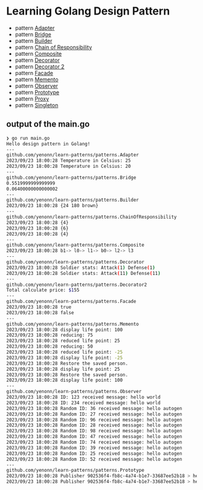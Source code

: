 # Learning Golang Design Pattern
* pattern [Adapter](/patterns/adapter.go)
* pattern [Bridge](/patterns/bridge.go)
* pattern [Builder](/patterns/builder.go)
* pattern [Chain of Responsibility](/patterns/chainofresponsibility.go)
* pattern [Composite](/patterns/composite.go)
* pattern [Decorator](/patterns/decorator.go)
* pattern [Decorator 2](/patterns/decorator_example_2.go)
* pattern [Facade](/patterns/facade.go)
* pattern [Memento](/patterns/memento.go)
* pattern [Observer](/patterns/observer.go) 
* pattern [Prototype](/patterns/prototype.go) 
* pattern [Proxy](/patterns/proxy.go) 
* pattern [Singleton](/patterns/singleton.go) 

## output of the main.go
```bash
❯ go run main.go
Hello design pattern in Golang!
---
github.com/yenonn/learn-patterns/patterns.Adapter
2023/09/23 18:00:28 Temperature in Celsius: 25
2023/09/23 18:00:28 Temperature in Celsius: 20
---
github.com/yenonn/learn-patterns/patterns.Bridge
0.5519999999999999
0.06400000000000002
---
github.com/yenonn/learn-patterns/patterns.Builder
2023/09/23 18:00:28 {24 180 brown}
---
github.com/yenonn/learn-patterns/patterns.ChainOfResponsibility
2023/09/23 18:00:28 {4}
2023/09/23 18:00:28 {6}
2023/09/23 18:00:28 {4}
---
github.com/yenonn/learn-patterns/patterns.Composite
2023/09/23 18:00:28 b1-> l0-> l1-> b0-> l2-> l3
---
github.com/yenonn/learn-patterns/patterns.Decorator
2023/09/23 18:00:28 Soldier stats: Attack(1) Defense(1)
2023/09/23 18:00:28 Soldier stats: Attack(11) Defense(11)
---
github.com/yenonn/learn-patterns/patterns.Decorator2
Total calculate price: $155
---
github.com/yenonn/learn-patterns/patterns.Facade
2023/09/23 18:00:28 true
2023/09/23 18:00:28 false
---
github.com/yenonn/learn-patterns/patterns.Memento
2023/09/23 18:00:28 display life point: 100
2023/09/23 18:00:28 reducing: 75
2023/09/23 18:00:28 reduced life point: 25
2023/09/23 18:00:28 reducing: 50
2023/09/23 18:00:28 reduced life point: -25
2023/09/23 18:00:28 display life point: -25
2023/09/23 18:00:28 Restore the saved person.
2023/09/23 18:00:28 display life point: 25
2023/09/23 18:00:28 Restore the saved person.
2023/09/23 18:00:28 display life point: 100
---
github.com/yenonn/learn-patterns/patterns.Observer
2023/09/23 18:00:28 ID: 123 received message: hello world
2023/09/23 18:00:28 ID: 234 received message: hello world
2023/09/23 18:00:28 Random ID: 36 received message: hello autogen
2023/09/23 18:00:28 Random ID: 27 received message: hello autogen
2023/09/23 18:00:28 Random ID: 96 received message: hello autogen
2023/09/23 18:00:28 Random ID: 28 received message: hello autogen
2023/09/23 18:00:28 Random ID: 98 received message: hello autogen
2023/09/23 18:00:28 Random ID: 47 received message: hello autogen
2023/09/23 18:00:28 Random ID: 74 received message: hello autogen
2023/09/23 18:00:28 Random ID: 39 received message: hello autogen
2023/09/23 18:00:28 Random ID: 25 received message: hello autogen
2023/09/23 18:00:28 Random ID: 52 received message: hello autogen
---
github.com/yenonn/learn-patterns/patterns.Prototype
2023/09/23 18:00:28 Publisher 902536f4-fb8c-4a74-b1e7-33687ee52b18 > hello
2023/09/23 18:00:28 Publisher 902536f4-fb8c-4a74-b1e7-33687ee52b18 > hello from clone
```
